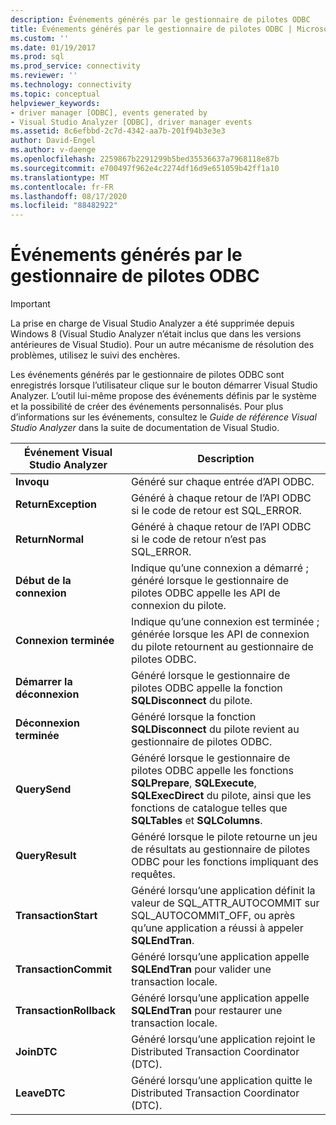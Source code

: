 ```yaml
---
description: Événements générés par le gestionnaire de pilotes ODBC
title: Événements générés par le gestionnaire de pilotes ODBC | Microsoft Docs
ms.custom: ''
ms.date: 01/19/2017
ms.prod: sql
ms.prod_service: connectivity
ms.reviewer: ''
ms.technology: connectivity
ms.topic: conceptual
helpviewer_keywords:
- driver manager [ODBC], events generated by
- Visual Studio Analyzer [ODBC], driver manager events
ms.assetid: 8c6efbbd-2c7d-4342-aa7b-201f94b3e3e3
author: David-Engel
ms.author: v-daenge
ms.openlocfilehash: 2259867b2291299b5bed35536637a7968118e87b
ms.sourcegitcommit: e700497f962e4c2274df16d9e651059b42ff1a10
ms.translationtype: MT
ms.contentlocale: fr-FR
ms.lasthandoff: 08/17/2020
ms.locfileid: "88482922"
---
```

# <a name="events-generated-by-the-odbc-driver-manager"></a>Événements générés par le gestionnaire de pilotes ODBC
> [!IMPORTANT]  
>  La prise en charge de Visual Studio Analyzer a été supprimée depuis Windows 8 (Visual Studio Analyzer n’était inclus que dans les versions antérieures de Visual Studio). Pour un autre mécanisme de résolution des problèmes, utilisez le suivi des enchères.  
  
 Les événements générés par le gestionnaire de pilotes ODBC sont enregistrés lorsque l’utilisateur clique sur le bouton démarrer Visual Studio Analyzer. L’outil lui-même propose des événements définis par le système et la possibilité de créer des événements personnalisés. Pour plus d’informations sur les événements, consultez le *Guide de référence Visual Studio Analyzer* dans la suite de documentation de Visual Studio.  
  
|Événement Visual Studio Analyzer|Description|  
|----------------------------------|-----------------|  
|**Invoqu**|Généré sur chaque entrée d’API ODBC.|  
|**ReturnException**|Généré à chaque retour de l’API ODBC si le code de retour est SQL_ERROR.|  
|**ReturnNormal**|Généré à chaque retour de l’API ODBC si le code de retour n’est pas SQL_ERROR.|  
|**Début de la connexion**|Indique qu’une connexion a démarré ; généré lorsque le gestionnaire de pilotes ODBC appelle les API de connexion du pilote.|  
|**Connexion terminée**|Indique qu’une connexion est terminée ; générée lorsque les API de connexion du pilote retournent au gestionnaire de pilotes ODBC.|  
|**Démarrer la déconnexion**|Généré lorsque le gestionnaire de pilotes ODBC appelle la fonction **SQLDisconnect** du pilote.|  
|**Déconnexion terminée**|Généré lorsque la fonction **SQLDisconnect** du pilote revient au gestionnaire de pilotes ODBC.|  
|**QuerySend**|Généré lorsque le gestionnaire de pilotes ODBC appelle les fonctions **SQLPrepare**, **SQLExecute**, **SQLExecDirect** du pilote, ainsi que les fonctions de catalogue telles que **SQLTables** et **SQLColumns**.|  
|**QueryResult**|Généré lorsque le pilote retourne un jeu de résultats au gestionnaire de pilotes ODBC pour les fonctions impliquant des requêtes.|  
|**TransactionStart**|Généré lorsqu’une application définit la valeur de SQL_ATTR_AUTOCOMMIT sur SQL_AUTOCOMMIT_OFF, ou après qu’une application a réussi à appeler **SQLEndTran**.|  
|**TransactionCommit**|Généré lorsqu’une application appelle **SQLEndTran** pour valider une transaction locale.|  
|**TransactionRollback**|Généré lorsqu’une application appelle **SQLEndTran** pour restaurer une transaction locale.|  
|**JoinDTC**|Généré lorsqu’une application rejoint le Distributed Transaction Coordinator (DTC).|  
|**LeaveDTC**|Généré lorsqu’une application quitte le Distributed Transaction Coordinator (DTC).|
